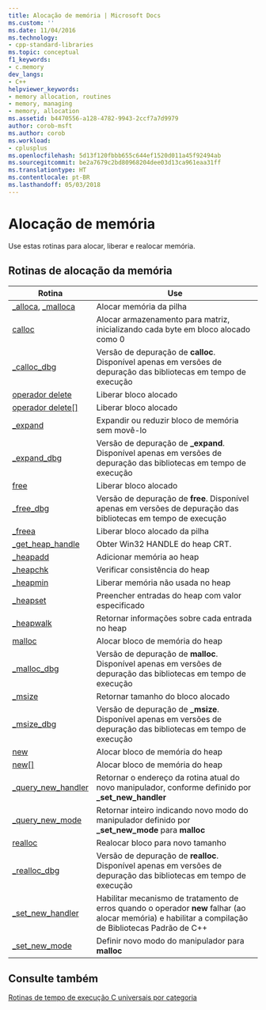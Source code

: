 ```yaml
---
title: Alocação de memória | Microsoft Docs
ms.custom: ''
ms.date: 11/04/2016
ms.technology:
- cpp-standard-libraries
ms.topic: conceptual
f1_keywords:
- c.memory
dev_langs:
- C++
helpviewer_keywords:
- memory allocation, routines
- memory, managing
- memory, allocation
ms.assetid: b4470556-a128-4782-9943-2ccf7a7d9979
author: corob-msft
ms.author: corob
ms.workload:
- cplusplus
ms.openlocfilehash: 5d13f120fbbb655c644ef1520d011a45f92494ab
ms.sourcegitcommit: be2a7679c2bd80968204dee03d13ca961eaa31ff
ms.translationtype: HT
ms.contentlocale: pt-BR
ms.lasthandoff: 05/03/2018
---
```

# <a name="memory-allocation"></a>Alocação de memória

Use estas rotinas para alocar, liberar e realocar memória.

## <a name="memory-allocation-routines"></a>Rotinas de alocação da memória

|Rotina|Use|
|-------------|---------|
|[_alloca](../c-runtime-library/reference/alloca.md), [_malloca](../c-runtime-library/reference/malloca.md)|Alocar memória da pilha|
|[calloc](../c-runtime-library/reference/calloc.md)|Alocar armazenamento para matriz, inicializando cada byte em bloco alocado como 0|
|[_calloc_dbg](../c-runtime-library/reference/calloc-dbg.md)|Versão de depuração de **calloc**. Disponível apenas em versões de depuração das bibliotecas em tempo de execução|
|[operador delete](../c-runtime-library/operator-delete-crt.md)|Liberar bloco alocado|
|[operador delete&#91;&#93;](../c-runtime-library/delete-operator-crt.md)|Liberar bloco alocado|
|[_expand](../c-runtime-library/reference/expand.md)|Expandir ou reduzir bloco de memória sem movê-lo|
|[_expand_dbg](../c-runtime-library/reference/expand-dbg.md)|Versão de depuração de **_expand**. Disponível apenas em versões de depuração das bibliotecas em tempo de execução|
|[free](../c-runtime-library/reference/free.md)|Liberar bloco alocado|
|[_free_dbg](../c-runtime-library/reference/free-dbg.md)|Versão de depuração de **free**. Disponível apenas em versões de depuração das bibliotecas em tempo de execução|
|[_freea](../c-runtime-library/reference/freea.md)|Liberar bloco alocado da pilha|
|[_get_heap_handle](../c-runtime-library/reference/get-heap-handle.md)|Obter Win32 HANDLE do heap CRT.|
|[_heapadd](../c-runtime-library/heapadd.md)|Adicionar memória ao heap|
|[_heapchk](../c-runtime-library/reference/heapchk.md)|Verificar consistência do heap|
|[_heapmin](../c-runtime-library/reference/heapmin.md)|Liberar memória não usada no heap|
|[_heapset](../c-runtime-library/heapset.md)|Preencher entradas do heap com valor especificado|
|[_heapwalk](../c-runtime-library/reference/heapwalk.md)|Retornar informações sobre cada entrada no heap|
|[malloc](../c-runtime-library/reference/malloc.md)|Alocar bloco de memória do heap|
|[_malloc_dbg](../c-runtime-library/reference/malloc-dbg.md)|Versão de depuração de **malloc**. Disponível apenas em versões de depuração das bibliotecas em tempo de execução|
|[_msize](../c-runtime-library/reference/msize.md)|Retornar tamanho do bloco alocado|
|[_msize_dbg](../c-runtime-library/reference/msize-dbg.md)|Versão de depuração de **_msize**. Disponível apenas em versões de depuração das bibliotecas em tempo de execução|
|[new](../c-runtime-library/operator-new-crt.md)|Alocar bloco de memória do heap|
|[new&#91;&#93;](../c-runtime-library/new-operator-crt.md)|Alocar bloco de memória do heap|
|[_query_new_handler](../c-runtime-library/reference/query-new-handler.md)|Retornar o endereço da rotina atual do novo manipulador, conforme definido por **_set_new_handler**|
|[_query_new_mode](../c-runtime-library/reference/query-new-mode.md)|Retornar inteiro indicando novo modo do manipulador definido por **_set_new_mode** para **malloc**|
|[realloc](../c-runtime-library/reference/realloc.md)|Realocar bloco para novo tamanho|
|[_realloc_dbg](../c-runtime-library/reference/realloc-dbg.md)|Versão de depuração de **realloc**. Disponível apenas em versões de depuração das bibliotecas em tempo de execução|
|[_set_new_handler](../c-runtime-library/reference/set-new-handler.md)|Habilitar mecanismo de tratamento de erros quando o operador **new** falhar (ao alocar memória) e habilitar a compilação de Bibliotecas Padrão de C++|
|[_set_new_mode](../c-runtime-library/reference/set-new-mode.md)|Definir novo modo do manipulador para **malloc**|

## <a name="see-also"></a>Consulte também

[Rotinas de tempo de execução C universais por categoria](../c-runtime-library/run-time-routines-by-category.md)<br/>
